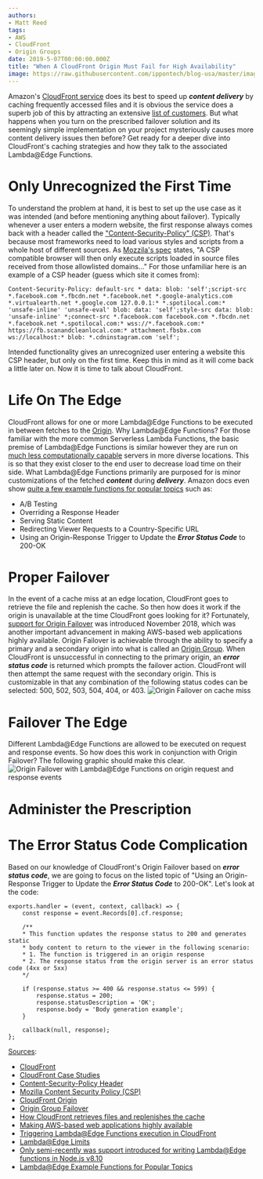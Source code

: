 ```yaml
---
authors:
- Matt Reed
tags:
- AWS
- CloudFront
- Origin Groups
date: 2019-5-07T00:00:00.000Z
title: "When A CloudFront Origin Must Fail for High Availability"
image: https://raw.githubusercontent.com/ippontech/blog-usa/master/images/2019/03/mobbing_guidelines.png
---
```


Amazon's [CloudFront service](https://aws.amazon.com/cloudfront/) does its best to speed up ***content delivery*** by caching frequently accessed files and it is obvious the service does a superb job of this by attracting an extensive [list of customers](https://aws.amazon.com/cloudfront/case-studies/). But what happens when you turn on the prescribed failover solution and its seemingly simple implementation on your project mysteriously causes more content delivery issues then before? Get ready for a deeper dive into CloudFront's caching strategies and how they talk to the associated Lambda@Edge Functions.

# Only Unrecognized the First Time

To understand the problem at hand, it is best to set up the use case as it was intended (and before mentioning anything about failover). Typically whenever a user enters a modern website, the first response always comes back with a header called the ["Content-Security-Policy" (CSP)](https://content-security-policy.com/). That's because most frameworks need to load various styles and scripts from a whole host of different sources. As [Mozzila's spec](https://developer.mozilla.org/en-US/docs/Web/HTTP/CSP) states, "A CSP compatible browser will then only execute scripts loaded in source files received from those allowlisted domains..." For those unfamiliar here is an example of a CSP header (guess which site it comes from):

`Content-Security-Policy: default-src * data: blob: 'self';script-src *.facebook.com *.fbcdn.net *.facebook.net *.google-analytics.com *.virtualearth.net *.google.com 127.0.0.1:* *.spotilocal.com:* 'unsafe-inline' 'unsafe-eval' blob: data: 'self';style-src data: blob: 'unsafe-inline' *;connect-src *.facebook.com facebook.com *.fbcdn.net *.facebook.net *.spotilocal.com:* wss://*.facebook.com:* https://fb.scanandcleanlocal.com:* attachment.fbsbx.com ws://localhost:* blob: *.cdninstagram.com 'self';`

Intended functionality gives an unrecognized user entering a website this CSP header, but only on the first time. Keep this in mind as it will come back a little later on. Now it is time to talk about CloudFront.

# Life On The Edge

CloudFront allows for one or more Lambda@Edge Functions to be executed in between fetches to the [Origin](https://docs.aws.amazon.com/en_pv/AmazonCloudFront/latest/DeveloperGuide/DownloadDistS3AndCustomOrigins.html). Why Lambda@Edge Functions? For those familiar with the more common Serverless Lambda Functions, the basic premise of Lambda@Edge Functions is similar however they are run on [much less computationally capable](https://docs.aws.amazon.com/en_pv/AmazonCloudFront/latest/DeveloperGuide/cloudfront-limits.html#limits-lambda-at-edge) servers in more diverse locations. This is so that they exist closer to the end user to decrease load time on their side. What Lambda@Edge Functions primarily are purposed for is minor customizations of the fetched ***content*** during ***delivery***. Amazon docs even show [quite a few example functions for popular topics](https://docs.aws.amazon.com/en_pv/AmazonCloudFront/latest/DeveloperGuide/lambda-examples.html) such as:

* A/B Testing
* Overriding a Response Header
* Serving Static Content
* Redirecting Viewer Requests to a Country-Specific URL
* Using an Origin-Response Trigger to Update the ***Error Status Code*** to 200-OK

# Proper Failover

In the event of a cache miss at an edge location, CloudFront goes to retrieve the file and replenish the cache. So then how does it work if the origin is unavailable at the time CloudFront goes looking for it? Fortunately, [support for Origin Failover](https://aws.amazon.com/about-aws/whats-new/2018/11/amazon-cloudfront-announces-support-for-origin-failover/) was introduced November 2018, which was another important advancement in making AWS-based web applications highly available. Origin Failover is achievable through the ability to specify a primary and a secondary origin into what is called an [Origin Group](https://docs.aws.amazon.com/en_pv/AmazonCloudFront/latest/DeveloperGuide/high_availability_origin_failover.html). When CloudFront is unsuccessful in connecting to the primary origin, an ***error status code*** is returned which prompts the failover action. CloudFront will then attempt the same request with the secondary origin. This is customizable in that any combination of the following status codes can be selected: 500, 502, 503, 504, 404, or 403.
![Origin Failover on cache miss](https://docs.aws.amazon.com/en_pv/AmazonCloudFront/latest/DeveloperGuide/images/origingroups-overview.png)

# Failover The Edge

Different Lambda@Edge Functions are allowed to be executed on request and response events. So how does this work in conjunction with Origin Failover? The following graphic should make this clear.
![Origin Failover with Lambda@Edge Functions on origin request and response events](https://docs.aws.amazon.com/en_pv/AmazonCloudFront/latest/DeveloperGuide/images/origingroups-with-lambda-edge.png)

# Administer the Prescription



# The Error Status Code Complication

Based on our knowledge of CloudFront's Origin Failover based on ***error status code***, we are going to focus on the listed topic of "Using an Origin-Response Trigger to Update the ***Error Status Code*** to 200-OK". Let's look at the code:

    exports.handler = (event, context, callback) => {
        const response = event.Records[0].cf.response;

        /**
        * This function updates the response status to 200 and generates static
        * body content to return to the viewer in the following scenario:
        * 1. The function is triggered in an origin response
        * 2. The response status from the origin server is an error status code (4xx or 5xx)
        */

        if (response.status >= 400 && response.status <= 599) {
            response.status = 200;
            response.statusDescription = 'OK';
            response.body = 'Body generation example';
        }

        callback(null, response);
    };

<u>Sources</u>:

* [CloudFront](https://aws.amazon.com/cloudfront/)
* [CloudFront Case Studies](https://aws.amazon.com/cloudfront/case-studies/)
* [Content-Security-Policy Header](https://content-security-policy.com/)
* [Mozilla Content Security Policy (CSP)](https://developer.mozilla.org/en-US/docs/Web/HTTP/CSP)
* [CloudFront Origin](https://docs.aws.amazon.com/en_pv/cloudfront/latest/APIReference/API_Origin.html)
* [Origin Group Failover](https://docs.aws.amazon.com/en_pv/AmazonCloudFront/latest/DeveloperGuide/high_availability_origin_failover.html)
* [How CloudFront retrieves files and replenishes the cache](https://docs.aws.amazon.com/en_pv/AmazonCloudFront/latest/DeveloperGuide/HowCloudFrontWorks.html)
* [Making AWS-based web applications highly available](https://dzone.com/articles/designing-web-apps-for-high-availability-in-aws)
* [Triggering Lambda@Edge Functions execution in CloudFront](https://docs.aws.amazon.com/en_pv/AmazonCloudFront/latest/DeveloperGuide/lambda-edge-add-triggers.html)
* [Lambda@Edge Limits](https://docs.aws.amazon.com/en_pv/AmazonCloudFront/latest/DeveloperGuide/cloudfront-limits.html#limits-lambda-at-edge)
* [Only semi-recently was support introduced for writing Lambda@Edge functions in Node.js v8.10](https://aws.amazon.com/about-aws/whats-new/2018/05/lambda-at-edge-adds-support-for-node-js-v8-10/)
* [Lambda@Edge Example Functions for Popular Topics](https://docs.aws.amazon.com/en_pv/AmazonCloudFront/latest/DeveloperGuide/lambda-examples.html)